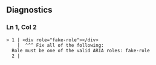 ## Diagnostics
### Ln 1, Col 2
```marko
> 1 | <div role="fake-role"></div>
    |  ^^^ Fix all of the following:
  Role must be one of the valid ARIA roles: fake-role
  2 |
```

